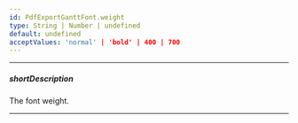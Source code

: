 ```yaml
---
id: PdfExportGanttFont.weight
type: String | Number | undefined
default: undefined
acceptValues: 'normal' | 'bold' | 400 | 700
---
```

---
##### shortDescription
The font weight.

---
